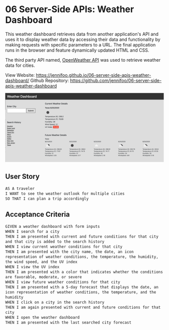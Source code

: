 # 06 Server-Side APIs: Weather Dashboard

This weather dashboard retrieves data from another application's API and uses it to display weather data by accessing their data and functionality by making requests with specific parameters to a URL. The final application runs in the browser and feature dynamically updated HTML and CSS.

The third party API named, [OpenWeather API](https://openweathermap.org/api) was used to retrieve weather data for cities.

View Website: https://jennifoo.github.io/06-server-side-apis-weather-dashboard/
Github Repository: https://github.com/jennifoo/06-server-side-apis-weather-dashboard

<img src="preview.png" alt="weather dashboard application screenshot">

## User Story

```
AS A traveler
I WANT to see the weather outlook for multiple cities
SO THAT I can plan a trip accordingly
```

## Acceptance Criteria

```
GIVEN a weather dashboard with form inputs
WHEN I search for a city
THEN I am presented with current and future conditions for that city and that city is added to the search history
WHEN I view current weather conditions for that city
THEN I am presented with the city name, the date, an icon representation of weather conditions, the temperature, the humidity, the wind speed, and the UV index
WHEN I view the UV index
THEN I am presented with a color that indicates whether the conditions are favorable, moderate, or severe
WHEN I view future weather conditions for that city
THEN I am presented with a 5-day forecast that displays the date, an icon representation of weather conditions, the temperature, and the humidity
WHEN I click on a city in the search history
THEN I am again presented with current and future conditions for that city
WHEN I open the weather dashboard
THEN I am presented with the last searched city forecast
```
